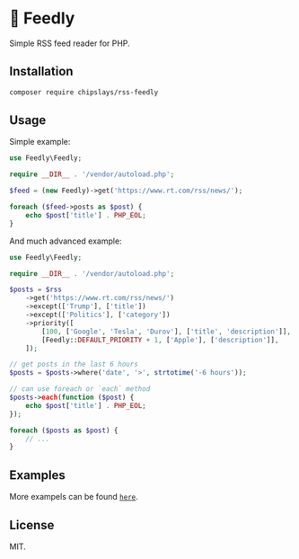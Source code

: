 # 📢 Feedly

Simple RSS feed reader for PHP.

## Installation

```bash
composer require chipslays/rss-feedly
```

## Usage

Simple example: 

```php
use Feedly\Feedly;

require __DIR__ . '/vendor/autoload.php';

$feed = (new Feedly)->get('https://www.rt.com/rss/news/');

foreach ($feed->posts as $post) {
    echo $post['title'] . PHP_EOL;
}
```

And much advanced example:

```php
use Feedly\Feedly;

require __DIR__ . '/vendor/autoload.php';

$posts = $rss
    ->get('https://www.rt.com/rss/news/')
    ->except(['Trump'], ['title'])
    ->except(['Politics'], ['category'])
    ->priority([
        [100, ['Google', 'Tesla', 'Durov'], ['title', 'description']],
        [Feedly::DEFAULT_PRIORITY + 1, ['Apple'], ['description']],
    ]);

// get posts in the last 6 hours
$posts = $posts->where('date', '>', strtotime('-6 hours'));

// can use foreach or `each` method
$posts->each(function ($post) {
    echo $post['title'] . PHP_EOL;
});

foreach ($posts as $post) {
    // ...
}
```

## Examples

More exampels can be found [`here`](examples).

## License

MIT.
